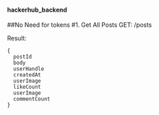 #### hackerhub_backend

##No Need for tokens
#1. Get All Posts
GET: /posts

Result:
```
{
  postId
  body 
  userHandle 
  createdAt
  userImage
  likeCount
  userImage
  commentCount
}
```
